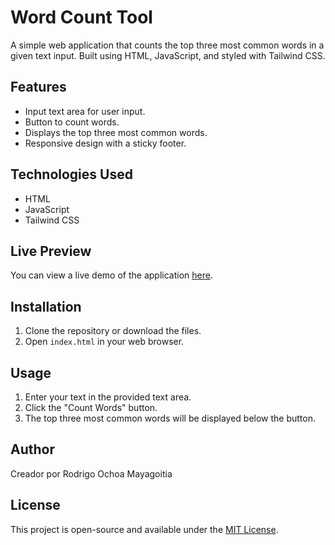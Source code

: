 # Word Count Tool

A simple web application that counts the top three most common words in a given text input. Built using HTML, JavaScript, and styled with Tailwind CSS.

## Features

- Input text area for user input.
- Button to count words.
- Displays the top three most common words.
- Responsive design with a sticky footer.

## Technologies Used

- HTML
- JavaScript
- Tailwind CSS

## Live Preview

You can view a live demo of the application [here](https://wordcountrom.netlify.app/).

## Installation

1. Clone the repository or download the files.
2. Open `index.html` in your web browser.

## Usage

1. Enter your text in the provided text area.
2. Click the "Count Words" button.
3. The top three most common words will be displayed below the button.

## Author

Creador por Rodrigo Ochoa Mayagoitia

## License

This project is open-source and available under the [MIT License](LICENSE).
